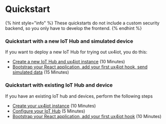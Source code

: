 # Quickstart

{% hint style="info" %}
These quickstarts do not include a custom security backend, so you only have to develop the frontend.
{% endhint %}

### Quickstart with a new IoT Hub and simulated device

If you want to deploy a new IoT Hub for trying out ux4iot, you do this:

* [Create a new IoT Hub and ux4iot instance](eventhub-iothub/create-iot-hub-and-linked-ux4iot.md) (10 Minutes)
* [Bootstrap your React application, add your first ux4iot hook, send simulated data](using-react/tutorial-using-create-react-app.md) (15 Minutes)

### Quickstart with existing IoT Hub and device

If you have an existing IoT hub and devices, perform the following steps

* [Create your ux4iot instance](create-ux4iot-instance.md) (10 Minutes)
* [Configure your IoT Hub](eventhub-iothub/configure-your-iot-hub.md) (5 Minutes)
* [Bootstrap your React application, add your first ux4iot hook](using-react/tutorial-using-create-react-app.md) (10 Minutes)

###
